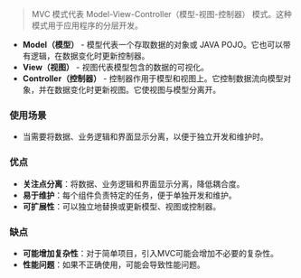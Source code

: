 > MVC 模式代表 Model-View-Controller（模型-视图-控制器） 模式。这种模式用于应用程序的分层开发。

- **Model（模型）** - 模型代表一个存取数据的对象或 JAVA POJO。它也可以带有逻辑，在数据变化时更新控制器。
- **View（视图）** - 视图代表模型包含的数据的可视化。
- **Controller（控制器）** - 控制器作用于模型和视图上。它控制数据流向模型对象，并在数据变化时更新视图。它使视图与模型分离开。

### 使用场景

- 当需要将数据、业务逻辑和界面显示分离，以便于独立开发和维护时。

### 优点

- **关注点分离**：将数据、业务逻辑和界面显示分离，降低耦合度。
- **易于维护**：每个组件负责特定的任务，便于单独开发和维护。
- **可扩展性**：可以独立地替换或更新模型、视图或控制器。

### 缺点

- **可能增加复杂性**：对于简单项目，引入MVC可能会增加不必要的复杂性。
- **性能问题**：如果不正确使用，可能会导致性能问题。